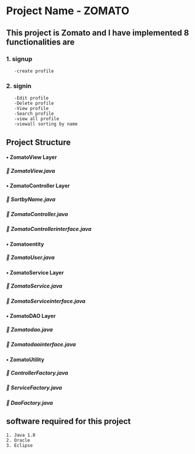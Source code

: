 # Project Name - ZOMATO
## This project is Zomato and I have implemented 8 functionalities are  
### 1. signup
       -create profile
### 2. signin
       -Edit profile
       -Delete profile
       -View profile
       -Search profile
       -view all profile
       -viewall sorting by name 
## Project Structure

 
#### •	ZomatoView Layer

   ##### 	ZomatoView.java
#### •	ZomatoController Layer
   ##### 	SortbyName.java
   ##### 	ZomatoController.java
  ##### 	ZomatoControllerinterface.java
#### •	Zomatoentity 
  ##### 	ZomatoUser.java
#### •	ZomatoService Layer
   ##### 	ZomatoService.java
   ##### 	ZomatoServiceinterface.java
#### •	ZomatoDAO Layer
   ##### 	Zomatodao.java
   ##### 	Zomatodaointerface.java
#### •	ZomatoUtility
   ##### 	ControllerFactory.java
   ##### 	ServiceFactory.java
   ##### 	DaoFactory.java

   
   
   
   
   
   
   
## software required for this project
    1. Java 1.8
    2. Oracle
    3. Eclipse




       
